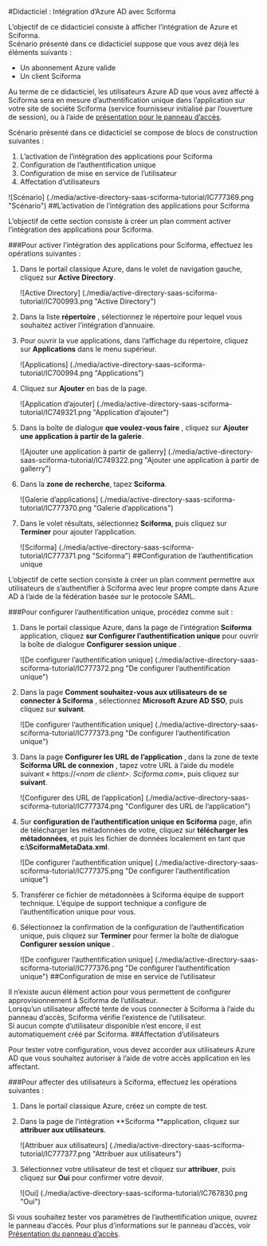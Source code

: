 <properties 
    pageTitle="Didacticiel : Intégration d’Azure Active Directory avec Sciforma | Microsoft Azure" 
    description="Découvrez comment utiliser Sciforma avec Azure Active Directory pour activer l’authentification unique, la mise en service automatisé et bien plus encore !" 
    services="active-directory" 
    authors="jeevansd"  
    documentationCenter="na" 
    manager="femila"/>
<tags 
    ms.service="active-directory" 
    ms.devlang="na" 
    ms.topic="article" 
    ms.tgt_pltfrm="na" 
    ms.workload="identity" 
    ms.date="09/26/2016" 
    ms.author="jeedes" />

#<a name="tutorial-azure-ad-integration-with-sciforma"></a>Didacticiel : Intégration d’Azure AD avec Sciforma
  
L’objectif de ce didacticiel consiste à afficher l’intégration de Azure et Sciforma.  
Scénario présenté dans ce didacticiel suppose que vous avez déjà les éléments suivants :

-   Un abonnement Azure valide
-   Un client Sciforma
  
Au terme de ce didacticiel, les utilisateurs Azure AD que vous avez affecté à Sciforma sera en mesure d’authentification unique dans l’application sur votre site de société Sciforma (service fournisseur initialisé par l’ouverture de session), ou à l’aide de [présentation pour le panneau d’accès](active-directory-saas-access-panel-introduction.md).
  
Scénario présenté dans ce didacticiel se compose de blocs de construction suivantes :

1.  L’activation de l’intégration des applications pour Sciforma
2.  Configuration de l’authentification unique
3.  Configuration de mise en service de l’utilisateur
4.  Affectation d’utilisateurs

![Scénario] (./media/active-directory-saas-sciforma-tutorial/IC777369.png "Scénario")
##<a name="enabling-the-application-integration-for-sciforma"></a>L’activation de l’intégration des applications pour Sciforma
  
L’objectif de cette section consiste à créer un plan comment activer l’intégration des applications pour Sciforma.

###<a name="to-enable-the-application-integration-for-sciforma-perform-the-following-steps"></a>Pour activer l’intégration des applications pour Sciforma, effectuez les opérations suivantes :

1.  Dans le portail classique Azure, dans le volet de navigation gauche, cliquez sur **Active Directory**.

    ![Active Directory] (./media/active-directory-saas-sciforma-tutorial/IC700993.png "Active Directory")

2.  Dans la liste **répertoire** , sélectionnez le répertoire pour lequel vous souhaitez activer l’intégration d’annuaire.

3.  Pour ouvrir la vue applications, dans l’affichage du répertoire, cliquez sur **Applications** dans le menu supérieur.

    ![Applications] (./media/active-directory-saas-sciforma-tutorial/IC700994.png "Applications")

4.  Cliquez sur **Ajouter** en bas de la page.

    ![Application d’ajouter] (./media/active-directory-saas-sciforma-tutorial/IC749321.png "Application d’ajouter")

5.  Dans la boîte de dialogue **que voulez-vous faire** , cliquez sur **Ajouter une application à partir de la galerie**.

    ![Ajouter une application à partir de gallerry] (./media/active-directory-saas-sciforma-tutorial/IC749322.png "Ajouter une application à partir de gallerry")

6.  Dans la **zone de recherche**, tapez **Sciforma**.

    ![Galerie d’applications] (./media/active-directory-saas-sciforma-tutorial/IC777370.png "Galerie d’applications")

7.  Dans le volet résultats, sélectionnez **Sciforma**, puis cliquez sur **Terminer** pour ajouter l’application.

    ![Sciforma] (./media/active-directory-saas-sciforma-tutorial/IC777371.png "Sciforma")
##<a name="configuring-single-sign-on"></a>Configuration de l’authentification unique
  
L’objectif de cette section consiste à créer un plan comment permettre aux utilisateurs de s’authentifier à Sciforma avec leur propre compte dans Azure AD à l’aide de la fédération basée sur le protocole SAML.

###<a name="to-configure-single-sign-on-perform-the-following-steps"></a>Pour configurer l’authentification unique, procédez comme suit :

1.  Dans le portail classique Azure, dans la page de l’intégration **Sciforma** application, cliquez **sur Configurer l’authentification unique** pour ouvrir la boîte de dialogue **Configurer session unique** .

    ![De configurer l’authentification unique] (./media/active-directory-saas-sciforma-tutorial/IC777372.png "De configurer l’authentification unique")

2.  Dans la page **Comment souhaitez-vous aux utilisateurs de se connecter à Sciforma** , sélectionnez **Microsoft Azure AD SSO**, puis cliquez sur **suivant**.

    ![De configurer l’authentification unique] (./media/active-directory-saas-sciforma-tutorial/IC777373.png "De configurer l’authentification unique")

3.  Dans la page **Configurer les URL de l’application** , dans la zone de texte **Sciforma URL de connexion** , tapez votre URL à l’aide du modèle suivant « https://*\<nom de client\>. Sciforma.com*», puis cliquez sur **suivant**.

    ![Configurer des URL de l’application] (./media/active-directory-saas-sciforma-tutorial/IC777374.png "Configurer des URL de l’application")

4.  Sur **configuration de l’authentification unique en Sciforma** page, afin de télécharger les métadonnées de votre, cliquez sur **télécharger les métadonnées**, et puis les fichier de données localement en tant que **c:\\SciformaMetaData.xml**.

    ![De configurer l’authentification unique] (./media/active-directory-saas-sciforma-tutorial/IC777375.png "De configurer l’authentification unique")

5.  Transférer ce fichier de métadonnées à Sciforma équipe de support technique. L’équipe de support technique a configure de l’authentification unique pour vous.

6.  Sélectionnez la confirmation de la configuration de l’authentification unique, puis cliquez sur **Terminer** pour fermer la boîte de dialogue **Configurer session unique** .

    ![De configurer l’authentification unique] (./media/active-directory-saas-sciforma-tutorial/IC777376.png "De configurer l’authentification unique")
##<a name="configuring-user-provisioning"></a>Configuration de mise en service de l’utilisateur
  
Il n’existe aucun élément action pour vous permettent de configurer approvisionnement à Sciforma de l’utilisateur.  
Lorsqu’un utilisateur affecté tente de vous connecter à Sciforma à l’aide du panneau d’accès, Sciforma vérifie l’existence de l’utilisateur.  
Si aucun compte d’utilisateur disponible n’est encore, il est automatiquement créé par Sciforma.
##<a name="assigning-users"></a>Affectation d’utilisateurs
  
Pour tester votre configuration, vous devez accorder aux utilisateurs Azure AD que vous souhaitez autoriser à l’aide de votre accès application en les affectant.

###<a name="to-assign-users-to-sciforma-perform-the-following-steps"></a>Pour affecter des utilisateurs à Sciforma, effectuez les opérations suivantes :

1.  Dans le portail classique Azure, créez un compte de test.

2.  Dans la page de l’intégration **Sciforma **application, cliquez sur **attribuer aux utilisateurs**.

    ![Attribuer aux utilisateurs] (./media/active-directory-saas-sciforma-tutorial/IC777377.png "Attribuer aux utilisateurs")

3.  Sélectionnez votre utilisateur de test et cliquez sur **attribuer**, puis cliquez sur **Oui** pour confirmer votre devoir.

    ![Oui] (./media/active-directory-saas-sciforma-tutorial/IC767830.png "Oui")
  
Si vous souhaitez tester vos paramètres de l’authentification unique, ouvrez le panneau d’accès. Pour plus d’informations sur le panneau d’accès, voir [Présentation du panneau d’accès](active-directory-saas-access-panel-introduction.md).